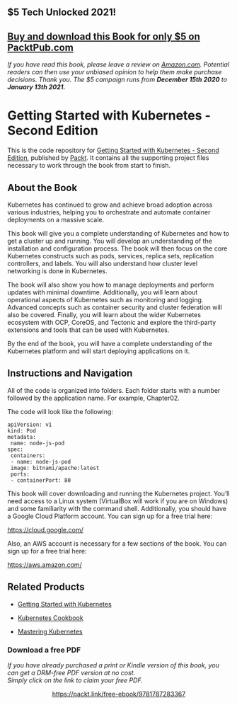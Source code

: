 ## $5 Tech Unlocked 2021!
[Buy and download this Book for only $5 on PacktPub.com](https://www.packtpub.com/product/getting-started-with-kubernetes-second-edition/9781787283367)
-----
*If you have read this book, please leave a review on [Amazon.com](https://www.amazon.com/gp/product/1787283364).     Potential readers can then use your unbiased opinion to help them make purchase decisions. Thank you. The $5 campaign         runs from __December 15th 2020__ to __January 13th 2021.__*

# Getting Started with Kubernetes - Second Edition
This is the code repository for [Getting Started with Kubernetes - Second Edition](https://www.packtpub.com/virtualization-and-cloud/getting-started-kubernetes-second-edition?utm_source=github&utm_medium=repository&utm_campaign=9781787283367), published by [Packt](https://www.packtpub.com/?utm_source=github). It contains all the supporting project files necessary to work through the book from start to finish.
## About the Book
Kubernetes has continued to grow and achieve broad adoption across various industries, helping you to orchestrate and automate container deployments on a massive scale.

This book will give you a complete understanding of Kubernetes and how to get a cluster up and running. You will develop an understanding of the installation and configuration process. The book will then focus on the core Kubernetes constructs such as pods, services, replica sets, replication controllers, and labels. You will also understand how cluster level networking is done in Kubernetes.

The book will also show you how to manage deployments and perform updates with minimal downtime. Additionally, you will learn about operational aspects of Kubernetes such as monitoring and logging. Advanced concepts such as container security and cluster federation will also be covered. Finally, you will learn about the wider Kubernetes ecosystem with OCP, CoreOS, and Tectonic and explore the third-party extensions and tools that can be used with Kubernetes.

By the end of the book, you will have a complete understanding of the Kubernetes platform and will start deploying applications on it.
## Instructions and Navigation
All of the code is organized into folders. Each folder starts with a number followed by the application name. For example, Chapter02.



The code will look like the following:
```
apiVersion: v1
kind: Pod
metadata:
 name: node-js-pod
spec:
 containers:
 - name: node-js-pod
 image: bitnami/apache:latest
 ports:
 - containerPort: 80
```

This book will cover downloading and running the Kubernetes project. You’ll need access to a Linux system (VirtualBox will work if you are on Windows) and some familiarity with the command shell.
Additionally, you should have a Google Cloud Platform account. You can sign up for a free trial here:

https://cloud.google.com/

Also, an AWS account is necessary for a few sections of the book. You can sign up for a free trial here:

https://aws.amazon.com/

## Related Products
* [Getting Started with Kubernetes](https://www.packtpub.com/virtualization-and-cloud/getting-started-kubernetes?utm_source=github&utm_medium=repository&utm_campaign=9781784394035)

* [Kubernetes Cookbook](https://www.packtpub.com/virtualization-and-cloud/kubernetes-cookbook?utm_source=github&utm_medium=repository&utm_campaign=9781785880063)

* [Mastering Kubernetes](https://www.packtpub.com/virtualization-and-cloud/mastering-kubernetes?utm_source=github&utm_medium=repository&utm_campaign=9781786461001)
### Download a free PDF

 <i>If you have already purchased a print or Kindle version of this book, you can get a DRM-free PDF version at no cost.<br>Simply click on the link to claim your free PDF.</i>
<p align="center"> <a href="https://packt.link/free-ebook/9781787283367">https://packt.link/free-ebook/9781787283367 </a> </p>